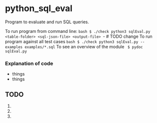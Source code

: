 # python_sql_eval

Program to evaluate and run SQL queries.

To run program from command line: ```bash $ ./check python3 sqlEval.py <table-folder> <sql-json-file> <output-file> ```- # TODO change
To run program against all test cases ```bash $ ./check python3 sqlEval.py -- examples examples/*.sql```
To see an overview of the module ``` $ pydoc sqlEval.py```

### Explanation of code
* things
* things

## TODO
1.
2.
3.
